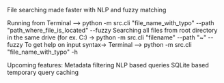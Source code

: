 File searching made faster with NLP and fuzzy matching

Running from Terminal --> python -m src.cli "file_name_with_typo" --path "path_where_file_is_located" --fuzzy
Searching all files from root directory in the same drive (for ex. C:\) -> python -m src.cli "filename" --path "~" --fuzzy
To get help on input syntax-> Terminal --> python -m src.cli "file_name_with_typo" -h

Upcoming features:
Metadata filtering
NLP based queries
SQLite based temporary query caching


